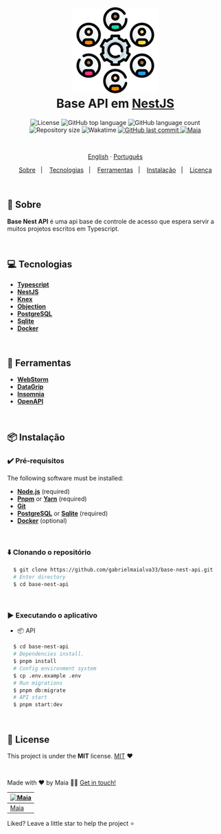 <h1 align="center">
  <img src=".github/assets/workforce.png" height="200" alt="acl">
  <br>
  Base API em <a href="https://nestjs.com/" target="_blank">NestJS</a>
  <br>
</h1>

<p align="center">
  <img src="https://img.shields.io/github/license/gabrielmaialva33/base-nest-api?color=00b8d3?style=flat&logo=appveyor" alt="License" />
  <img src="https://img.shields.io/github/languages/top/gabrielmaialva33/base-nest-api?style=flat&logo=appveyor" alt="GitHub top language" >
  <img src="https://img.shields.io/github/languages/count/gabrielmaialva33/base-nest-api?style=flat&logo=appveyor" alt="GitHub language count" >
  <img src="https://img.shields.io/github/repo-size/gabrielmaialva33/base-nest-api?style=flat&logo=appveyor" alt="Repository size" >
  <img src="https://wakatime.com/badge/user/e61842d0-c588-4586-96a3-f0448a434be4/project/79b58a32-734a-4b0d-9d8c-f3a3f7b42625.svg?style=flat&logo=appveyor" alt="Wakatime" >
  <a href="https://github.com/gabrielmaialva33/base-nest-api/commits/master">
    <img src="https://img.shields.io/github/last-commit/gabrielmaialva33/base-nest-api?style=flat&logo=appveyor" alt="GitHub last commit" >
    <img src="https://img.shields.io/badge/made%20by-Maia-15c3d6?style=flat&logo=appveyor" alt="Maia" >
  </a>
</p>

<br>

<p align="center">
    <a href="README.md">English</a>
    ·
    <a href="README-pt.md">Português</a>
</p>

<p align="center">
  <a href="#bookmark-about">Sobre</a>&nbsp;&nbsp;&nbsp;|&nbsp;&nbsp;&nbsp;
  <a href="#computer-technologies">Tecnologias</a>&nbsp;&nbsp;&nbsp;|&nbsp;&nbsp;&nbsp;
  <a href="#wrench-tools">Ferramentas</a>&nbsp;&nbsp;&nbsp;|&nbsp;&nbsp;&nbsp;
  <a href="#package-installation">Instalação</a>&nbsp;&nbsp;&nbsp;|&nbsp;&nbsp;&nbsp;
  <a href="#memo-license">Licença</a>
</p>

<br>

## :bookmark: Sobre

**Base Nest API** é uma api base de controle de acesso que espera servir a muitos projetos escritos em Typescript.

<br>

## :computer: Tecnologias

- **[Typescript](https://www.typescriptlang.org/)**
- **[NestJS](https://nestjs.com/)**
- **[Knex](http://knexjs.org/)**
- **[Objection](https://vincit.github.io/objection.js/)**
- **[PostgreSQL](https://www.postgresql.org/)**
- **[Sqlite](https://www.sqlite.org/index.html)**
- **[Docker](https://www.docker.com/)**

<br>

## :wrench: Ferramentas

- **[WebStorm](https://www.jetbrains.com/webstorm/)**
- **[DataGrip](https://www.jetbrains.com/datagrip/)**
- **[Insomnia](https://insomnia.rest/)**
- **[OpenAPI](https://swagger.io/specification/)**


<br>

## :package: Instalação

### :heavy_check_mark: **Pré-requisitos**

The following software must be installed:

- **[Node.js](https://nodejs.org/en/)** (required)
- **[Pnpm](https://pnpm.js.org/)** or **[Yarn](https://yarnpkg.com/)** (required)
- **[Git](https://git-scm.com/)**
- **[PostgreSQL](https://www.postgresql.org/)** or **[Sqlite](https://www.sqlite.org/index.html)** (required)
- **[Docker](https://www.docker.com/)** (optional)

<br>

### :arrow_down: **Clonando o repositório**

```sh
  $ git clone https://github.com/gabrielmaialva33/base-nest-api.git
  # Enter directory
  $ cd base-nest-api
```

<br>

### :arrow_forward: **Executando o aplicativo**

- :package: API

```sh
  $ cd base-nest-api
  # Dependencies install.
  $ pnpm install
  # Config environment system
  $ cp .env.example .env
  # Run migrations
  $ pnpm db:migrate
  # API start
  $ pnpm start:dev
```

<br>

## :memo: License

This project is under the **MIT** license. [MIT](./LICENSE) ❤️

<br>

Made with ❤️ by Maia 👋🏽 [Get in touch!](https://github.com/gabrielmaialva33)

| [![Maia](https://avatars.githubusercontent.com/u/26732067?size=100)](https://github.com/gabrielmaialva33) |
|-----------------------------------------------------------------------------------------------------------|
| [Maia](https://github.com/gabrielmaialva33)                                                               |


Liked? Leave a little star to help the project ⭐


